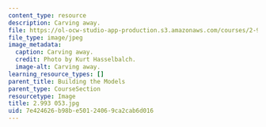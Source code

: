 ```yaml
---
content_type: resource
description: Carving away.
file: https://ol-ocw-studio-app-production.s3.amazonaws.com/courses/2-993-special-topics-in-mechanical-engineering-the-art-and-science-of-boat-design-january-iap-2007/7e424626b98be50124069ca2cab6d016_2993053.jpg
file_type: image/jpeg
image_metadata:
  caption: Carving away.
  credit: Photo by Kurt Hasselbalch.
  image-alt: Carving away.
learning_resource_types: []
parent_title: Building the Models
parent_type: CourseSection
resourcetype: Image
title: 2.993 053.jpg
uid: 7e424626-b98b-e501-2406-9ca2cab6d016
---
```

